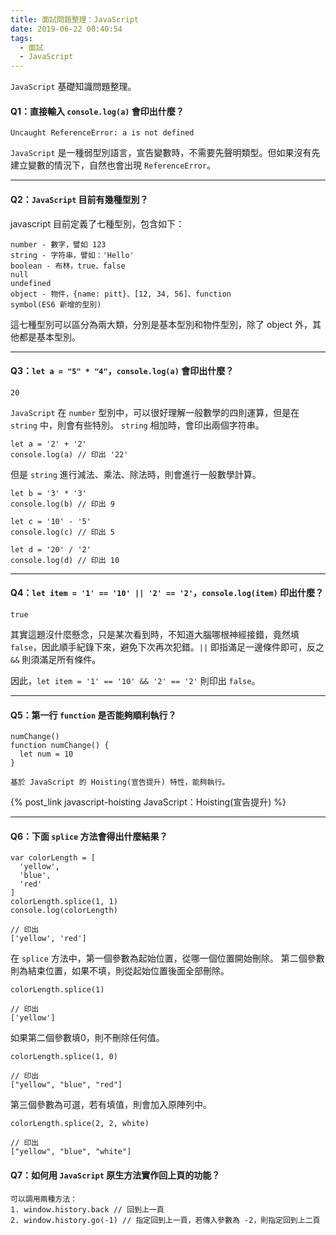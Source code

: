 ```yaml
---
title: 面試問題整理：JavaScript
date: 2019-06-22 00:40:54
tags:
  - 面試
  - JavaScript
---
```

`JavaScript` 基礎知識問題整理。
<!--more-->
#### Q1：直接輸入 `console.log(a)` 會印出什麼？ 
```
Uncaught ReferenceError: a is not defined
```
`JavaScript` 是一種弱型別語言，宣告變數時，不需要先聲明類型。但如果沒有先建立變數的情況下，自然也會出現 `ReferenceError`。

---
#### Q2：`JavaScript` 目前有幾種型別？
javascript 目前定義了七種型別，包含如下：
```
number - 數字，譬如 123
string - 字符串，譬如：'Hello'
boolean - 布林，true、false
null
undefined
object - 物件，{name: pitt}、[12, 34, 56]、function
symbol(ES6 新增的型別)
```
這七種型別可以區分為兩大類，分別是基本型別和物件型別，除了 object 外，其他都是基本型別。

---
#### Q3：`let a = "5" * "4"`，`console.log(a)` 會印出什麼？
```
20
```
`JavaScript` 在 `number` 型別中，可以很好理解一般數學的四則運算，但是在 `string` 中，則會有些特別。
`string` 相加時，會印出兩個字符串。
```
let a = '2' + '2'
console.log(a) // 印出 '22'
```
但是 `string` 進行減法、乘法、除法時，則會進行一般數學計算。
```
let b = '3' * '3'
console.log(b) // 印出 9
```
```
let c = '10' - '5'
console.log(c) // 印出 5
```
```
let d = '20' / '2'
console.log(d) // 印出 10
```

---
#### Q4：`let item = '1' == '10' || '2' == '2'`，`console.log(item)` 印出什麼？
```
true
```
其實這題沒什麼懸念，只是某次看到時，不知道大腦哪根神經接錯，竟然填 `false`，因此順手紀錄下來，避免下次再次犯錯。`||` 即指滿足一邊條件即可，反之 `&&` 則須滿足所有條件。

因此，`let item = '1' == '10' && '2' == '2'` 則印出 `false`。

---
#### Q5：第一行 `function` 是否能夠順利執行？
```
numChange()
function numChange() {
  let num = 10
}
```
```
基於 JavaScript 的 Hoisting(宣告提升) 特性，能夠執行。
```
{% post_link javascript-hoisting JavaScript：Hoisting(宣告提升) %}

---
#### Q6：下面 `splice` 方法會得出什麼結果？
```
var colorLength = [
  'yellow',
  'blue',
  'red'
]
colorLength.splice(1, 1)
console.log(colorLength)
```
```
// 印出
['yellow', 'red']
```
在 `splice` 方法中，第一個參數為起始位置，從哪一個位置開始刪除。
第二個參數則為結束位置，如果不填，則從起始位置後面全部刪除。
```
colorLength.splice(1)

// 印出
['yellow']
```
如果第二個參數填0，則不刪除任何值。
```
colorLength.splice(1, 0)

// 印出
["yellow", "blue", "red"]
```
第三個參數為可選，若有填值，則會加入原陣列中。
```
colorLength.splice(2, 2, white)

// 印出
["yellow", "blue", "white"]
```
#### Q7：如何用 `JavaScript` 原生方法實作回上頁的功能？
```
可以調用兩種方法：
1. window.history.back // 回到上一頁
2. window.history.go(-1) // 指定回到上一頁，若傳入參數為 -2，則指定回到上二頁
```
